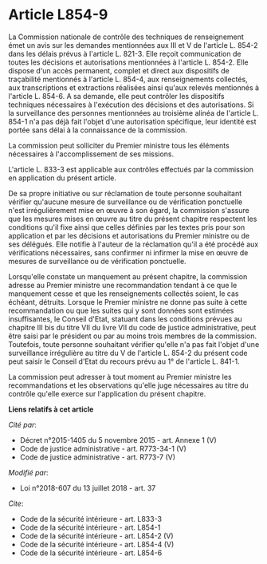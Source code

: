 # Article L854-9

La Commission nationale de contrôle des techniques de renseignement émet un avis sur les demandes mentionnées aux III et V de
l'article L. 854-2 dans les délais prévus à l'article L. 821-3. Elle reçoit communication de toutes les décisions et
autorisations mentionnées à l'article L. 854-2. Elle dispose d'un accès permanent, complet et direct aux dispositifs de
traçabilité mentionnés à l'article L. 854-4, aux renseignements collectés, aux transcriptions et extractions réalisées ainsi
qu'aux relevés mentionnés à l'article L. 854-6. A sa demande, elle peut contrôler les dispositifs techniques nécessaires à
l'exécution des décisions et des autorisations. Si la surveillance des personnes mentionnées au troisième alinéa de l'article
L. 854-1 n'a pas déjà fait l'objet d'une autorisation spécifique, leur identité est portée sans délai à la connaissance de la
commission.

La commission peut solliciter du Premier ministre tous les éléments nécessaires à l'accomplissement de ses missions.

L'article L. 833-3 est applicable aux contrôles effectués par la commission en application du présent article.

De sa propre initiative ou sur réclamation de toute personne souhaitant vérifier qu'aucune mesure de surveillance ou de
vérification ponctuelle n'est irrégulièrement mise en œuvre à son égard, la commission s'assure que les mesures mises en
œuvre au titre du présent chapitre respectent les conditions qu'il fixe ainsi que celles définies par les textes pris pour
son application et par les décisions et autorisations du Premier ministre ou de ses délégués. Elle notifie à l'auteur de la
réclamation qu'il a été procédé aux vérifications nécessaires, sans confirmer ni infirmer la mise en œuvre de mesures de
surveillance ou de vérification ponctuelle.

Lorsqu'elle constate un manquement au présent chapitre, la commission adresse au Premier ministre une recommandation tendant
à ce que le manquement cesse et que les renseignements collectés soient, le cas échéant, détruits. Lorsque le Premier
ministre ne donne pas suite à cette recommandation ou que les suites qui y sont données sont estimées insuffisantes, le
Conseil d'Etat, statuant dans les conditions prévues au chapitre III bis du titre VII du livre VII du code de justice
administrative, peut être saisi par le président ou par au moins trois membres de la commission. Toutefois, toute personne
souhaitant vérifier qu'elle n'a pas fait l'objet d'une surveillance irrégulière au titre du V de l'article L. 854-2 du
présent code peut saisir le Conseil d'Etat du recours prévu au 1° de l'article L. 841-1.

La commission peut adresser à tout moment au Premier ministre les recommandations et les observations qu'elle juge
nécessaires au titre du contrôle qu'elle exerce sur l'application du présent chapitre.

**Liens relatifs à cet article**

_Cité par_:

  - Décret n°2015-1405 du 5 novembre 2015 - art. Annexe 1 (V)
  - Code de justice administrative - art. R773-34-1 (V)
  - Code de justice administrative - art. R773-7 (V)

_Modifié par_:

  - Loi n°2018-607 du 13 juillet 2018 - art. 37

_Cite_:

  - Code de la sécurité intérieure - art. L833-3
  - Code de la sécurité intérieure - art. L854-1
  - Code de la sécurité intérieure - art. L854-2 (V)
  - Code de la sécurité intérieure - art. L854-4 (V)
  - Code de la sécurité intérieure - art. L854-6
